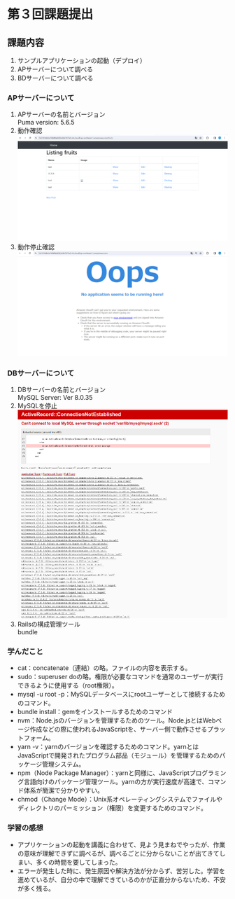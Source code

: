 # 第３回課題提出  
## 課題内容  
1. サンプルアプリケーションの起動（デプロイ）  
2. APサーバーについて調べる  
3. BDサーバーについて調べる  
### APサーバーについて  
1. APサーバーの名前とバージョン  
Puma version: 5.6.5
2. 動作確認  
![動作中](%E5%8B%95%E4%BD%9C%E4%B8%AD.png)  
3. 動作停止確認  
![動作停止](%E5%8B%95%E4%BD%9C%E5%81%9C%E6%AD%A2.png)  
### DBサーバーについて  
1. DBサーバーの名前とバージョン  
MySQL Server: Ver 8.0.35  
2. MySQLを停止  
![MySQL停止](MySQL%E5%81%9C%E6%AD%A2.png)  
3. Railsの構成管理ツール  
bundle  
### 学んだこと  
- cat：concatenate（連結）の略。ファイルの内容を表示する。  
- sudo：superuser doの略。権限が必要なコマンドを通常のユーザーが実行できるように使用する（root権限）。  
- mysql -u root -p：MySQLデータベースにrootユーザーとして接続するためのコマンド。  
- bundle install：gemをインストールするためのコマンド  
- nvm：Node.jsのバージョンを管理するためのツール。Node.jsとはWebページ作成などの際に使われるJavaScriptを、サーバー側で動作させるプラットフォーム。  
- yarn -v：yarnのバージョンを確認するためのコマンド。yarnとはJavaScriptで開発されたプログラム部品（モジュール）を管理するためのパッケージ管理システム。  
- npm（Node Package Manager）：yarnと同様に、JavaScriptプログラミング言語向けのパッケージ管理ツール。yarnの方が実行速度が高速で、コマンド体系が簡潔で分かりやすい。  
- chmod（Change Mode）：Unix系オペレーティングシステムでファイルやディレクトリのパーミッション（権限）を変更するためのコマンド。
### 学習の感想  
- アプリケーションの起動を講義に合わせて、見よう見まねでやったが、作業の意味が理解できずに調べるが、調べるごとに分からないことが出てきてしまい、多くの時間を要してしまった。  
- エラーが発生した時に、発生原因や解決方法が分からず、苦労した。学習を進めているが、自分の中で理解できているのかが正直分からないため、不安が多く残る。